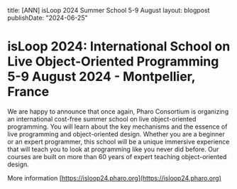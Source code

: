 title: [ANN] isLoop 2024 Summer School 5-9 August
layout: blogpost
publishDate: "2024-06-25"

# isLoop 2024: International School on Live Object-Oriented Programming 5-9 August 2024 - Montpellier, France


We are happy to announce that once again, Pharo Consortium is organizing an international cost-free summer school on live object-oriented programming. You will learn about the key mechanisms and the essence of live programming and object-oriented design. Whether you are a beginner or an expert programmer, this school will be a unique immersive experience that will teach you to look at programming like you never did before. Our courses are built on more than 60 years of expert teaching object-oriented design.

More information [https://isloop24.pharo.org](https://isloop24.pharo.org)